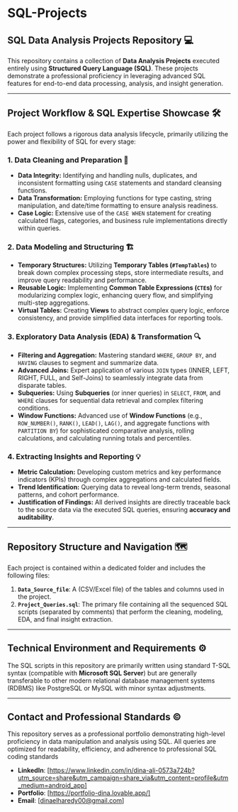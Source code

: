 # SQL-Projects

## SQL Data Analysis Projects Repository 💻

This repository contains a collection of **Data Analysis Projects** executed entirely using **Structured Query Language (SQL)**. These projects demonstrate a professional proficiency in leveraging advanced SQL features for end-to-end data processing, analysis, and insight generation.

---

## Project Workflow & SQL Expertise Showcase 🛠️

Each project follows a rigorous data analysis lifecycle, primarily utilizing the power and flexibility of SQL for every stage:

### 1. Data Cleaning and Preparation 🧹
* **Data Integrity:** Identifying and handling nulls, duplicates, and inconsistent formatting using `CASE` statements and standard cleansing functions.
* **Data Transformation:** Employing functions for type casting, string manipulation, and date/time formatting to ensure analysis readiness.
* **Case Logic:** Extensive use of the `CASE WHEN` statement for creating calculated flags, categories, and business rule implementations directly within queries.

### 2. Data Modeling and Structuring 🏗️
* **Temporary Structures:** Utilizing **Temporary Tables (`#TempTables`)** to break down complex processing steps, store intermediate results, and improve query readability and performance.
* **Reusable Logic:** Implementing **Common Table Expressions (`CTE`s)** for modularizing complex logic, enhancing query flow, and simplifying multi-step aggregations.
* **Virtual Tables:** Creating **Views** to abstract complex query logic, enforce consistency, and provide simplified data interfaces for reporting tools.

### 3. Exploratory Data Analysis (EDA) & Transformation 🔍
* **Filtering and Aggregation:** Mastering standard `WHERE`, `GROUP BY`, and `HAVING` clauses to segment and summarize data.
* **Advanced Joins:** Expert application of various `JOIN` types (INNER, LEFT, RIGHT, FULL, and Self-Joins) to seamlessly integrate data from disparate tables.
* **Subqueries:** Using **Subqueries** (or inner queries) in `SELECT`, `FROM`, and `WHERE` clauses for sequential data retrieval and complex filtering conditions.
* **Window Functions:** Advanced use of **Window Functions** (e.g., `ROW_NUMBER()`, `RANK()`, `LEAD()`, `LAG()`, and aggregate functions with `PARTITION BY`) for sophisticated comparative analysis, rolling calculations, and calculating running totals and percentiles.

### 4. Extracting Insights and Reporting 💡
* **Metric Calculation:** Developing custom metrics and key performance indicators (KPIs) through complex aggregations and calculated fields.
* **Trend Identification:** Querying data to reveal long-term trends, seasonal patterns, and cohort performance.
* **Justification of Findings:** All derived insights are directly traceable back to the source data via the executed SQL queries, ensuring **accuracy and auditability**.

---

## Repository Structure and Navigation 🗺️

Each project is contained within a dedicated folder and includes the following files:

1.  **`Data_Source_file`**: A (CSV/Excel file) of the tables and columns used in the project.
2.  **`Project_Queries.sql`**: The primary file containing all the sequenced SQL scripts (separated by comments) that perform the cleaning, modeling, EDA, and final insight extraction.


---

## Technical Environment and Requirements ⚙️

The SQL scripts in this repository are primarily written using standard T-SQL syntax (compatible with **Microsoft SQL Server**) but are generally transferable to other modern relational database management systems (RDBMS) like PostgreSQL or MySQL with minor syntax adjustments.

---

## Contact and Professional Standards ©️

This repository serves as a professional portfolio demonstrating high-level proficiency in data manipulation and analysis using SQL. All queries are optimized for readability, efficiency, and adherence to professional SQL coding standards

* **LinkedIn**: [https://www.linkedin.com/in/dina-ali-0573a724b?utm_source=share&utm_campaign=share_via&utm_content=profile&utm_medium=android_app]
* **Portfolio**: [https://portfolio-dina.lovable.app/]
* **Email**: [dinaelharedy00@gmail.com]


